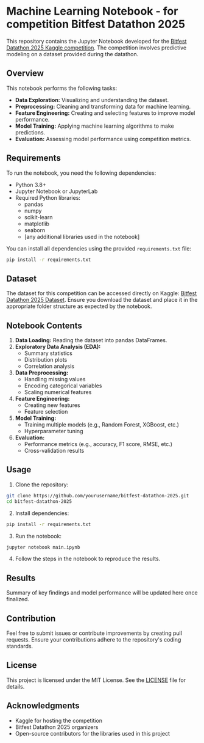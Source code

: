 # Machine Learning Notebook - for competition Bitfest Datathon 2025

This repository contains the Jupyter Notebook developed for the [Bitfest Datathon 2025 Kaggle competition](https://www.kaggle.com/competitions/bitfest-datathon-2025/overview). The competition involves predictive modeling on a dataset provided during the datathon.

## Overview

This notebook performs the following tasks:

- **Data Exploration:** Visualizing and understanding the dataset.
- **Preprocessing:** Cleaning and transforming data for machine learning.
- **Feature Engineering:** Creating and selecting features to improve model performance.
- **Model Training:** Applying machine learning algorithms to make predictions.
- **Evaluation:** Assessing model performance using competition metrics.

## Requirements

To run the notebook, you need the following dependencies:

- Python 3.8+
- Jupyter Notebook or JupyterLab
- Required Python libraries:
  - pandas
  - numpy
  - scikit-learn
  - matplotlib
  - seaborn
  - [any additional libraries used in the notebook]

You can install all dependencies using the provided `requirements.txt` file:

```bash
pip install -r requirements.txt
```

## Dataset

The dataset for this competition can be accessed directly on Kaggle: [Bitfest Datathon 2025 Dataset](https://www.kaggle.com/competitions/bitfest-datathon-2025/data). Ensure you download the dataset and place it in the appropriate folder structure as expected by the notebook.

## Notebook Contents

1. **Data Loading:** Reading the dataset into pandas DataFrames.
2. **Exploratory Data Analysis (EDA):**
   - Summary statistics
   - Distribution plots
   - Correlation analysis
3. **Data Preprocessing:**
   - Handling missing values
   - Encoding categorical variables
   - Scaling numerical features
4. **Feature Engineering:**
   - Creating new features
   - Feature selection
5. **Model Training:**
   - Training multiple models (e.g., Random Forest, XGBoost, etc.)
   - Hyperparameter tuning
6. **Evaluation:**
   - Performance metrics (e.g., accuracy, F1 score, RMSE, etc.)
   - Cross-validation results

## Usage

1. Clone the repository:

```bash
git clone https://github.com/yourusername/bitfest-datathon-2025.git
cd bitfest-datathon-2025
```

2. Install dependencies:

```bash
pip install -r requirements.txt
```

3. Run the notebook:

```bash
jupyter notebook main.ipynb
```

4. Follow the steps in the notebook to reproduce the results.

## Results

Summary of key findings and model performance will be updated here once finalized.

## Contribution

Feel free to submit issues or contribute improvements by creating pull requests. Ensure your contributions adhere to the repository's coding standards.

## License

This project is licensed under the MIT License. See the [LICENSE](LICENSE) file for details.

## Acknowledgments

- Kaggle for hosting the competition
- Bitfest Datathon 2025 organizers
- Open-source contributors for the libraries used in this project
